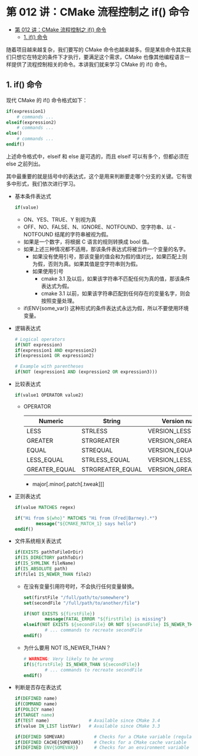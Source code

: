 # 第 012 讲：CMake 流程控制之 if() 命令
- [第 012 讲：CMake 流程控制之 if() 命令](#第-012-讲cmake-流程控制之-if-命令)
  - [1. if() 命令](#1-if-命令)

随着项目越来越复杂，我们要写的 CMake 命令也越来越多。但是某些命令其实我们只想它在特定的条件下才执行，要满足这个需求，CMake 也像其他编程语言一样提供了流程控制相关的命令。本讲我们就来学习 CMake 的 if() 命令。

## 1. if() 命令
现代 CMake 的 if() 命令格式如下：
```cmake
if(expression1)
    # commands ...
elseif(expression2)
    # commands ...
else()
    # commands ...
endif()
```
上述命令格式中，elseif 和 else 是可选的，而且 elseif 可以有多个，但都必须在 else 之前列出。

其中最重要的就是括号中的表达式，这个是用来判断要走哪个分支的关键。它有很多中形式，我们依次进行学习。

- 基本条件表达式
    
    ```cmake
    if(value)
    ```
    
    - ON、YES、TRUE、Y 别视为真
    - OFF、NO、FALSE、N、IGNORE、NOTFOUND、空字符串、以 -NOTFOUND 结尾的字符串被视为假。
    - 如果是一个数字，将根据 C 语言的规则转换成 bool 值。
    - 如果上述三种情况都不适用，那该条件表达式将被当作一个变量的名字。
        - 如果没有使用引号，那该变量的值会和为假的值对比，如果匹配上则为假，否则为真。如果其值是空字符串则为假。
        - 如果使用引号
            - cmake 3.1 及以后，如果该字符串不匹配任何为真的值，那该条件表达式为假。
            - cmake 3.1 以前，如果该字符串匹配到任何存在的变量名字，则会按照变量处理。
    - if(ENV{some_var}) 这种形式的条件表达式永远为假，所以不要使用环境变量。

- 逻辑表达式
    
    ```cmake
    # Logical operators
    if(NOT expression)
    if(expression1 AND expression2)
    if(expression1 OR expression2)
    
    # Example with parentheses
    if(NOT (expression1 AND (expression2 OR expression3)))
    ```
- 比较表达式
    
    ```cmake
    if(value1 OPERATOR value2)
    ```
    
    - OPERATOR
        
        
        | Numeric | String | Version numbers | Path |
        | --- | --- | --- | --- |
        | LESS | STRLESS | VERSION_LESS |  |
        | GREATER | STRGREATER | VERSION_GREATER |  |
        | EQUAL | STREQUAL | VERSION_EQUAL | PATH_EQUAL |
        | LESS_EQUAL | STRLESS_EQUAL | VERSION_LESS_EQUAL |  |
        | GREATER_EQUAL | STRGREATER_EQUAL | VERSION_GREATER_EQUAL |  |
        - major[.minor[.patch[.tweak]]]

- 正则表达式
    
    ```cmake
    if(value MATCHES regex)
    ```
    
    ```cmake
    if("Hi from ${who}" MATCHES "Hi from (Fred|Barney).*")
    		message("${CMAKE_MATCH_1} says hello")
    endif()
    ```

- 文件系统相关表达式
    
    ```cmake
    if(EXISTS pathToFileOrDir)
    if(IS_DIRECTORY pathToDir)
    if(IS_SYMLINK fileName)
    if(IS_ABSOLUTE path)
    if(file1 IS_NEWER_THAN file2)
    ```
    
    - 在没有变量引用符号时，不会执行任何变量替换。
    
        ```cmake
        set(firstFile "/full/path/to/somewhere")
        set(secondFile "/full/path/to/another/file")
        
        if(NOT EXISTS ${firstFile})
                message(FATAL_ERROR "${firstFile} is missing")
        elseif(NOT EXISTS ${secondFile} OR NOT ${secondFile} IS_NEWER_THAN ${firstFile})
                # ... commands to recreate secondFile
        endif()
        ```
    
    - 为什么要用 NOT IS_NEWER_THAN？
        
        ```cmake
        # WARNING: Very likely to be wrong
        if(${firstFile} IS_NEWER_THAN ${secondFile})
        		# ... commands to recreate secondFile
        endif()
        ```

- 判断是否存在表达式
    
    ```cmake
    if(DEFINED name)
    if(COMMAND name)
    if(POLICY name)
    if(TARGET name)
    if(TEST name)               # Available since CMake 3.4
    if(value IN_LIST listVar)   # Available since CMake 3.3
    ```
    
    ```cmake
    if(DEFINED SOMEVAR)           # Checks for a CMake variable (regular or cache)
    if(DEFINED CACHE{SOMEVAR})    # Checks for a CMake cache variable
    if(DEFINED ENV{SOMEVAR})      # Checks for an environment variable
    ```